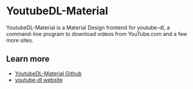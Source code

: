 # YoutubeDL-Material

YoutubeDL-Material is a Material Design frontend for youtube-dl, a command-line program to download videos from YouTube.com and a few more sites.

## Learn more
- [YoutubeDL-Material Github](https://github.com/Tzahi12345/YoutubeDL-Material)
- [youtube-dl website](https://ytdl-org.github.io/youtube-dl/index.html)
